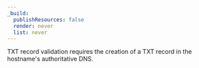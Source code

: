 ```yaml
---
_build:
  publishResources: false
  render: never
  list: never
---
```

TXT record validation requires the creation of a TXT record in the hostname's authoritative DNS.

